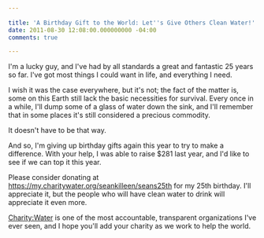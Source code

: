 ```yaml
---
 
title: 'A Birthday Gift to the World: Let''s Give Others Clean Water!'
date: 2011-08-30 12:08:00.000000000 -04:00
comments: true

---
```

I'm a lucky guy, and I've had by all standards a great and fantastic 25 years so far. I've got most things I could want in life, and everything I need.

I wish it was the case everywhere, but it's not; the fact of the matter is, some on this Earth still lack the basic necessities for survival. Every once in a while, I'll dump some of a glass of water down the sink, and I'll remember that in some places it's still considered a precious commodity.

It doesn't have to be that way.

And so, I'm giving up birthday gifts again this year to try to make a difference. With your help, I was able to raise $281 last year, and I'd like to see if we can top it this year.

Please consider donating at <https://my.charitywater.org/seankilleen/seans25th>  for my 25th birthday. I'll appreciate it, but the people who will have clean water to drink will appreciate it even more.

[Charity:Water] is one of the most accountable, transparent organizations I've ever seen, and I hope you'll add your charity as we work to help the world.

[Charity:Water]: http://mycharitywater.org
